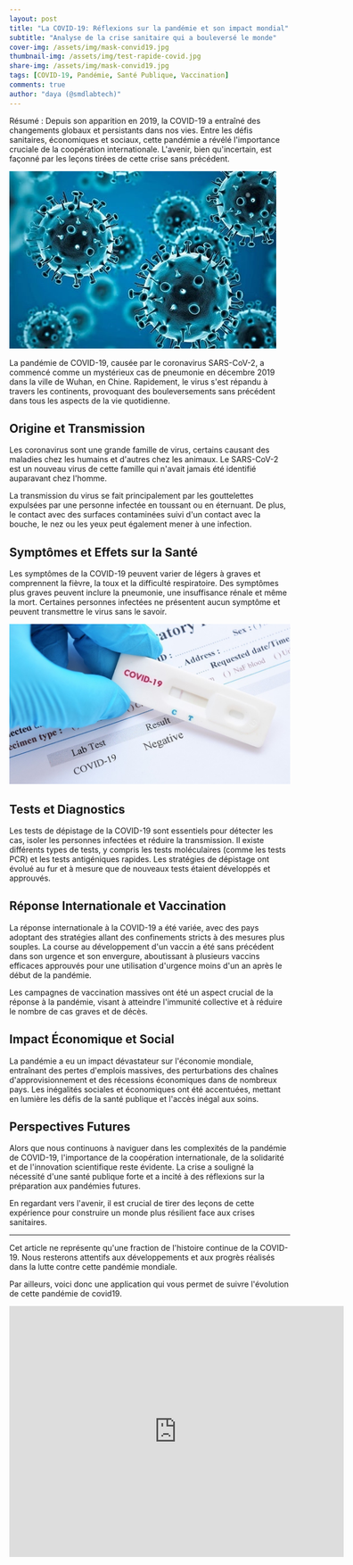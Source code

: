 ```yaml
---
layout: post
title: "La COVID-19: Réflexions sur la pandémie et son impact mondial"
subtitle: "Analyse de la crise sanitaire qui a bouleversé le monde"
cover-img: /assets/img/mask-convid19.jpg
thumbnail-img: /assets/img/test-rapide-covid.jpg
share-img: /assets/img/mask-convid19.jpg
tags: [COVID-19, Pandémie, Santé Publique, Vaccination]
comments: true
author: "daya (@smdlabtech)"
---
```


Résumé : Depuis son apparition en 2019, la COVID-19 a entraîné des changements globaux et persistants dans nos vies. Entre les défis sanitaires, économiques et sociaux, cette pandémie a révélé l'importance cruciale de la coopération internationale. L'avenir, bien qu'incertain, est façonné par les leçons tirées de cette crise sans précédent.


![Virus COVID-19](/assets/img/coronavirus.jpg)

La pandémie de COVID-19, causée par le coronavirus SARS-CoV-2, a commencé comme un mystérieux cas de pneumonie en décembre 2019 dans la ville de Wuhan, en Chine. Rapidement, le virus s'est répandu à travers les continents, provoquant des bouleversements sans précédent dans tous les aspects de la vie quotidienne.

## Origine et Transmission

Les coronavirus sont une grande famille de virus, certains causant des maladies chez les humains et d'autres chez les animaux. Le SARS-CoV-2 est un nouveau virus de cette famille qui n'avait jamais été identifié auparavant chez l'homme.

La transmission du virus se fait principalement par les gouttelettes expulsées par une personne infectée en toussant ou en éternuant. De plus, le contact avec des surfaces contaminées suivi d'un contact avec la bouche, le nez ou les yeux peut également mener à une infection.

## Symptômes et Effets sur la Santé

Les symptômes de la COVID-19 peuvent varier de légers à graves et comprennent la fièvre, la toux et la difficulté respiratoire. Des symptômes plus graves peuvent inclure la pneumonie, une insuffisance rénale et même la mort. Certaines personnes infectées ne présentent aucun symptôme et peuvent transmettre le virus sans le savoir.

![Test Rapide COVID-19](/assets/img/test-rapide-covid.jpg)

## Tests et Diagnostics

Les tests de dépistage de la COVID-19 sont essentiels pour détecter les cas, isoler les personnes infectées et réduire la transmission. Il existe différents types de tests, y compris les tests moléculaires (comme les tests PCR) et les tests antigéniques rapides. Les stratégies de dépistage ont évolué au fur et à mesure que de nouveaux tests étaient développés et approuvés.

## Réponse Internationale et Vaccination

La réponse internationale à la COVID-19 a été variée, avec des pays adoptant des stratégies allant des confinements stricts à des mesures plus souples. La course au développement d'un vaccin a été sans précédent dans son urgence et son envergure, aboutissant à plusieurs vaccins efficaces approuvés pour une utilisation d'urgence moins d'un an après le début de la pandémie.

Les campagnes de vaccination massives ont été un aspect crucial de la réponse à la pandémie, visant à atteindre l'immunité collective et à réduire le nombre de cas graves et de décès.

## Impact Économique et Social

La pandémie a eu un impact dévastateur sur l'économie mondiale, entraînant des pertes d'emplois massives, des perturbations des chaînes d'approvisionnement et des récessions économiques dans de nombreux pays. Les inégalités sociales et économiques ont été accentuées, mettant en lumière les défis de la santé publique et l'accès inégal aux soins.

## Perspectives Futures

Alors que nous continuons à naviguer dans les complexités de la pandémie de COVID-19, l'importance de la coopération internationale, de la solidarité et de l'innovation scientifique reste évidente. La crise a souligné la nécessité d'une santé publique forte et a incité à des réflexions sur la préparation aux pandémies futures.

En regardant vers l'avenir, il est crucial de tirer des leçons de cette expérience pour construire un monde plus résilient face aux crises sanitaires.

---

Cet article ne représente qu'une fraction de l'histoire continue de la COVID-19. Nous resterons attentifs aux développements et aux progrès réalisés dans la lutte contre cette pandémie mondiale.  

Par ailleurs, voici donc une application qui vous permet de suivre l'évolution de cette pandémie de covid19.

<iframe width="600" height="450" src="https://lookerstudio.google.com/embed/reporting/058ae97f-74ed-4355-b30d-d29fbad12787/page/p_dkr9e3x2fd" frameborder="0" style="border:0" allowfullscreen sandbox="allow-storage-access-by-user-activation allow-scripts allow-same-origin allow-popups allow-popups-to-escape-sandbox"></iframe>